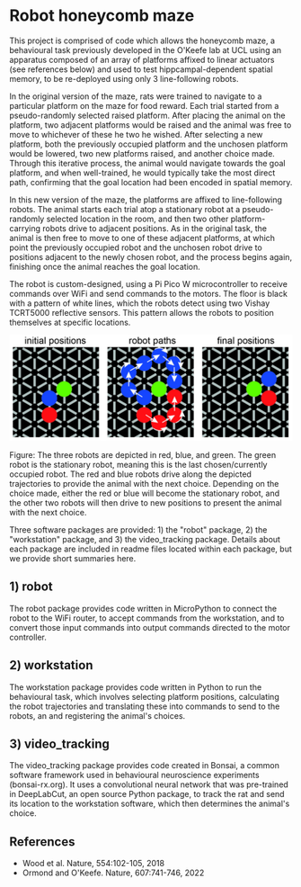 # Robot honeycomb maze

This project is comprised of code which allows the honeycomb maze, a behavioural task previously developed in the O'Keefe lab at UCL using an apparatus composed of an array of platforms affixed to linear actuators (see references below) and used to test hippcampal-dependent spatial memory, to be re-deployed using only 3 line-following robots.

In the original version of the maze, rats were trained to navigate to a particular platform on the maze for food reward. Each trial started from a pseudo-randomly selected raised platform. After placing the animal on the platform, two adjacent platforms would be raised and the animal was free to move to whichever of these he two he wished. After selecting a new platform, both the previously occupied platform and the unchosen platform would be lowered, two new platforms raised, and another choice made. Through this iterative process, the animal would navigate towards the goal platform, and when well-trained, he would typically take the most direct path, confirming that the goal location had been encoded in spatial memory. 

In this new version of the maze, the platforms are affixed to line-following robots. The animal starts each trial atop a stationary robot at a pseudo-randomly selected location in the room, and then two other platform-carrying robots drive to adjacent positions. As in the original task, the animal is then free to move to one of these adjacent platforms, at which point the previously occupied robot and the unchosen robot drive to positions adjacent to the newly chosen robot, and the process begins again, finishing once the animal reaches the goal location. 

The robot is custom-designed, using a Pi Pico W microcontroller to receive commands over WiFi and send commands to the motors. The floor is black with a pattern of white lines, which the robots detect using two Vishay TCRT5000 reflective sensors. This pattern allows the robots to position themselves at specific locations. 

![robots navigating along line patter](./images/robot_path_examples.jpg)

Figure: The three robots are depicted in red, blue, and green. The green robot is the stationary robot, meaning this is the last chosen/currently occupied robot. The red and blue robots drive along the depicted trajectories to provide the animal with the next choice. Depending on the choice made, either the red or blue will become the stationary robot, and the other two robots will then drive to new positions to present the animal with the next choice. 

Three software packages are provided: 1) the "robot" package, 2) the "workstation" package, and 3) the video_tracking package. Details about each package are included in readme files located within each package, but we provide short summaries here. 

## 1) robot

The robot package provides code written in MicroPython to connect the robot to the WiFi router, to accept commands from the workstation, and to convert those input commands into output commands directed to the motor controller. 

## 2) workstation

The workstation package provides code written in Python to run the behavioural task, which involves selecting platform positions, calculating the robot trajectories and translating these into commands to send to the robots, an and registering the animal's choices. 

## 3) video_tracking

The video_tracking package provides code created in Bonsai, a common software framework used in behavioural neuroscience experiments (bonsai-rx.org). It uses a convolutional neural network that was pre-trained in DeepLabCut, an open source Python package, to track the rat and send its location to the workstation software, which then determines the animal's choice. 

## References

- Wood et al. Nature, 554:102-105, 2018
- Ormond and O'Keefe. Nature, 607:741-746, 2022